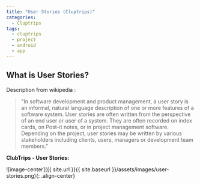 ```yaml
---
title: "User Stories (Cluptrips)"
categories:
  - Cluptrips
tags:
  - cluptrips
  - project
  - android
  - app
---
```


## What is User Stories?

Description from wikipedia :
 
> "In software development and product management, a user story is an informal, natural language description of one or more features of a software system. User stories are often written from the perspective of an end user or user of a system. They are often recorded on index cards, on Post-it notes, or in project management software. Depending on the project, user stories may be written by various stakeholders including clients, users, managers or development team members."



**ClubTrips - User Stories:**



![image-center]({{ site.url }}{{ site.baseurl }}/assets/images/user-stories.png){: .align-center}
